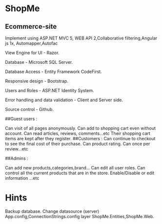 # ShopMe

## Ecommerce-site
Implement using ASP.NET MVC 5, WEB API 2,Collaborative filtering,Angular js 1x, Automapper,Autofac

View Engine for UI - Razor.

Database - Microsoft SQL Server.

Database Access - Entity Framework CodeFirst.

Responsive design - Bootstrap.

Users and Roles - ASP.NET Identity System.

Error handling and data validation - Client and Server side.

Source control - Github.

##Guest users :

Can visit  of all pages anonymously.
Can add to shopping cart even without account.
Can read articles, reviews, comments...etc
Their shopping cart items are kept after they register. 
##Customers :
Can continue to checkout to see the final cost of their purchase.
Can product rating. 
Can  once per review...etc


##Admins :

Can add new products,categories,brand...
Can edit all user roles.
Can control all the current products that are in the store. Enable/Disable or edit information
...etc
# Hints
Backup database.
Change datasource (server) App.config,ConnectionStrings.config layer ShopMe.Entities,ShopMe.Web.